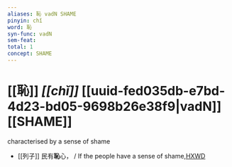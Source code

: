 ```yaml
---
aliases: 恥 vadN SHAME
pinyin: chǐ
word: 恥
syn-func: vadN
sem-feat: 
total: 1
concept: SHAME 
---
```

# [[恥]] *[[chǐ]]*  [[uuid-fed035db-e7bd-4d23-bd05-9698b26e38f9|vadN]] [[SHAME]]
characterised by a sense of shame
 - [[列子]] 民有**恥**心， / If the people have a sense of shame,[HXWD](https://hxwd.org/textview.html?location=KR5c0124_tls_008-8a.33)